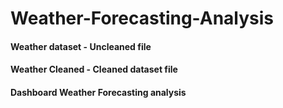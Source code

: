 # Weather-Forecasting-Analysis
 #### Weather dataset - Uncleaned file
 #### Weather Cleaned - Cleaned dataset file
 #### Dashboard Weather Forecasting analysis
